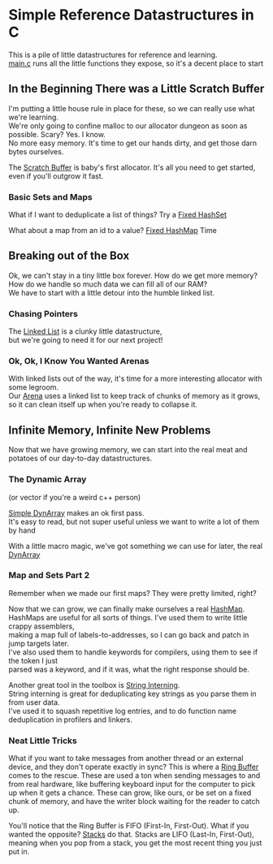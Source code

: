 # Simple Reference Datastructures in C

This is a pile of little datastructures for reference and learning.  
[main.c](main.c) runs all the little functions they expose, so it's a decent place to start

## In the Beginning There was a Little Scratch Buffer

I'm putting a little house rule in place for these, so we can really use what we're learning.  
We're only going to confine malloc to our allocator dungeon as soon as possible. Scary? Yes. I know.  
No more easy memory. It's time to get our hands dirty, and get those darn bytes ourselves.  

The [Scratch Buffer](allocators/scratch.h) is baby's first allocator. It's all you need to get started, even if you'll outgrow it fast.

### Basic Sets and Maps
What if I want to deduplicate a list of things?
Try a [Fixed HashSet](maps/fixed_set.h)

What about a map from an id to a value?
[Fixed HashMap](maps/fixed_map.h) Time


## Breaking out of the Box
Ok, we can't stay in a tiny little box forever. How do we get more memory?  
How do we handle so much data we can fill all of our RAM?  
We have to start with a little detour into the humble linked list.  

### Chasing Pointers
The [Linked List](lists/simple_linked_list.h) is a clunky little datastructure,  
but we're going to need it for our next project!

### Ok, Ok, I Know You Wanted Arenas
With linked lists out of the way, it's time for a more interesting allocator with some legroom.  
Our [Arena](allocators/arena.h) uses a linked list to keep track of chunks of memory as it grows,  
so it can clean itself up when you're ready to collapse it.


## Infinite Memory, Infinite New Problems
Now that we have growing memory, we can start into the real meat and potatoes of our day-to-day datastructures.

### The Dynamic Array
(or vector if you're a weird c++ person)

[Simple DynArray](lists/simple_dynarray.h) makes an ok first pass.  
It's easy to read, but not super useful unless we want to write a lot of them by hand

With a little macro magic, we've got something we can use for later, the real [DynArray](lists/dynarray.h)

### Map and Sets Part 2

Remember when we made our first maps? They were pretty limited, right?  

Now that we can grow, we can finally make ourselves a real [HashMap](maps/growing_map.h).  
HashMaps are useful for all sorts of things. I've used them to write little crappy assemblers,  
making a map full of labels-to-addresses, so I can go back and patch in jump targets later.  
I've also used them to handle keywords for compilers, using them to see if the token I just  
parsed was a keyword, and if it was, what the right response should be.  

Another great tool in the toolbox is [String Interning](maps/intern.h).  
String interning is great for deduplicating key strings as you parse them in from user data.  
I've used it to squash repetitive log entries, and to do function name deduplication in profilers and linkers.

### Neat Little Tricks

What if you want to take messages from another thread or an external device, and they don't operate exactly in sync?
This is where a [Ring Buffer](lists/ring_buffer.h) comes to the rescue.
These are used a ton when sending messages to and from real hardware, like buffering keyboard input for the computer
to pick up when it gets a chance. These can grow, like ours, or be set on a fixed chunk of memory, and have the writer
block waiting for the reader to catch up.

You'll notice that the Ring Buffer is FIFO (First-In, First-Out). What if you wanted the opposite?
[Stacks](lists/stack.h) do that. Stacks are LIFO (Last-In, First-Out), meaning when you pop from a stack,
you get the most recent thing you just put in.

